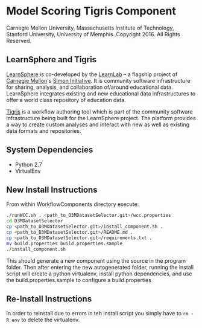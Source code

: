 # Model Scoring Tigris Component

Carnegie Mellon University, Massachusetts Institute of Technology, Stanford University, University of Memphis.
Copyright 2016. All Rights Reserved.

## LearnSphere and Tigris

[LearnSphere](LearnSphere.org) is co-developed by the [LearnLab](http://learnlab.org) – a flagship project of [Carnegie Mellon](http://cmu.edu)'s [Simon Initiative](https://www.cmu.edu/simon). It is community software infrastructure for sharing, analysis, and collaboration of/around educational data. LearnSphere integrates existing and new educational data infrastructures to offer a world class repository of education data. 

[Tigris](https://pslcdatashop.web.cmu.edu/LearnSphereLogin) is a workflow authoring tool which is part of the community software infrastructure being built for the LearnSphere project. The platform provides a way to create custom analyses and interact with new as well as existing data formats and repositories.

## System Dependencies
* Python 2.7
* VirtualEnv

## New Install Instructions

From within WorkflowComponents directory execute:

```bash
./runWCC.sh . <path_to_D3MDatasetSelector.git>/wcc.properties
cd D3MDatasetSelector
cp <path_to_D3MDatasetSelector.git>/install_component.sh .
cp <path_to_D3MDatasetSelector.git>/README.md .
cp <path_to_D3MDatasetSelector.git>/requirements.txt .
mv build.properties build.properties.sample
./install_component.sh
```

This should generate a new component using the source in the program folder. Then after entering the new autogenerated folder, running the install script will create a python virtualenv, install python dependencies, and use the build.properties.sample to configure a build.properties

## Re-Install Instructions

In order to reinstall due to errors in teh install script you simply have to `rm -R env` to delete the virtualenv.
